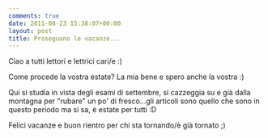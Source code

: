 ```yaml
---
comments: true
date: 2011-08-23 15:38:07+00:00
layout: post
title: Proseguono le vacanze...
---
```


Ciao a tutti lettori e lettrici cari/e :)

Come procede la vostra estate? La mia bene e spero anche la vostra :)

Qui si studia in vista degli esami di settembre, si cazzeggia su e già dalla montagna per "rubare" un po' di fresco...gli articoli sono quello che sono in questo periodo ma si sa, è estate per tutti :D

Felici vacanze e buon rientro per chi sta tornando/è già tornato ;)
